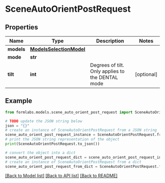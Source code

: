 # SceneAutoOrientPostRequest


## Properties

Name | Type | Description | Notes
------------ | ------------- | ------------- | -------------
**models** | [**ModelsSelectionModel**](ModelsSelectionModel.md) |  | 
**mode** | **str** |  | 
**tilt** | **int** | Degrees of tilt. Only applies to the DENTAL mode | [optional] 

## Example

```python
from formlabs.models.scene_auto_orient_post_request import SceneAutoOrientPostRequest

# TODO update the JSON string below
json = "{}"
# create an instance of SceneAutoOrientPostRequest from a JSON string
scene_auto_orient_post_request_instance = SceneAutoOrientPostRequest.from_json(json)
# print the JSON string representation of the object
print(SceneAutoOrientPostRequest.to_json())

# convert the object into a dict
scene_auto_orient_post_request_dict = scene_auto_orient_post_request_instance.to_dict()
# create an instance of SceneAutoOrientPostRequest from a dict
scene_auto_orient_post_request_from_dict = SceneAutoOrientPostRequest.from_dict(scene_auto_orient_post_request_dict)
```
[[Back to Model list]](../README.md#documentation-for-models) [[Back to API list]](../README.md#documentation-for-api-endpoints) [[Back to README]](../README.md)



